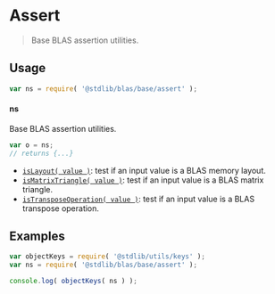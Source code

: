 <!--

@license Apache-2.0

Copyright (c) 2024 The Stdlib Authors.

Licensed under the Apache License, Version 2.0 (the "License");
you may not use this file except in compliance with the License.
You may obtain a copy of the License at

   http://www.apache.org/licenses/LICENSE-2.0

Unless required by applicable law or agreed to in writing, software
distributed under the License is distributed on an "AS IS" BASIS,
WITHOUT WARRANTIES OR CONDITIONS OF ANY KIND, either express or implied.
See the License for the specific language governing permissions and
limitations under the License.

-->

# Assert

> Base BLAS assertion utilities.

<section class="usage">

## Usage

```javascript
var ns = require( '@stdlib/blas/base/assert' );
```

#### ns

Base BLAS assertion utilities.

```javascript
var o = ns;
// returns {...}
```

<!-- <toc pattern="*"> -->

<div class="namespace-toc">

-   <span class="signature">[`isLayout( value )`][@stdlib/blas/base/assert/is-layout]</span><span class="delimiter">: </span><span class="description">test if an input value is a BLAS memory layout.</span>
-   <span class="signature">[`isMatrixTriangle( value )`][@stdlib/blas/base/assert/is-matrix-triangle]</span><span class="delimiter">: </span><span class="description">test if an input value is a BLAS matrix triangle.</span>
-   <span class="signature">[`isTransposeOperation( value )`][@stdlib/blas/base/assert/is-transpose-operation]</span><span class="delimiter">: </span><span class="description">test if an input value is a BLAS transpose operation.</span>

</div>

<!-- </toc> -->

</section>

<!-- /.usage -->

<section class="examples">

## Examples

<!-- TODO: better examples -->

<!-- eslint no-undef: "error" -->

```javascript
var objectKeys = require( '@stdlib/utils/keys' );
var ns = require( '@stdlib/blas/base/assert' );

console.log( objectKeys( ns ) );
```

</section>

<!-- /.examples -->

<!-- Section for related `stdlib` packages. Do not manually edit this section, as it is automatically populated. -->

<section class="related">

</section>

<!-- /.related -->

<!-- Section for all links. Make sure to keep an empty line after the `section` element and another before the `/section` close. -->

<section class="links">

<!-- <toc-links> -->

[@stdlib/blas/base/assert/is-layout]: https://github.com/stdlib-js/blas/tree/main/base/assert/is-layout

[@stdlib/blas/base/assert/is-matrix-triangle]: https://github.com/stdlib-js/blas/tree/main/base/assert/is-matrix-triangle

[@stdlib/blas/base/assert/is-transpose-operation]: https://github.com/stdlib-js/blas/tree/main/base/assert/is-transpose-operation

<!-- </toc-links> -->

</section>

<!-- /.links -->
